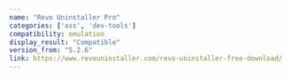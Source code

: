 ```yaml
---
name: "Revo Uninstaller Pro"
categories: ['oss', 'dev-tools']
compatibility: emulation
display_result: "Compatible"
version_from: "5.2.6"
link: https://www.revouninstaller.com/revo-uninstaller-free-download/
---
```

